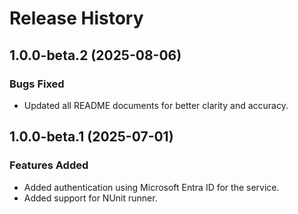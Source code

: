 # Release History

## 1.0.0-beta.2 (2025-08-06)

### Bugs Fixed

- Updated all README documents for better clarity and accuracy.

## 1.0.0-beta.1 (2025-07-01)

### Features Added

- Added authentication using Microsoft Entra ID for the service.
- Added support for NUnit runner.
